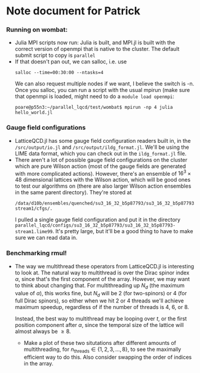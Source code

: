 # Note document for Patrick

### Running on wombat:
- Julia MPI scripts now run: Julia is built, and MPI.jl is built with the correct version of openmpi that is native to the cluster.
  The default submit script to copy is ```parallel```
- If that doesn't pan out, we can salloc, i.e. use
  ```
  salloc --time=00:30:00 --ntasks=4
  ```
  We can also request multiple nodes if we want, I believe the switch is -n.
  Once you salloc, you can run a script with the usual mpirun (make sure that
  openmpi is loaded, might need to do a ```module load openmpi```:
  ```
  poare@p55n3:~/parallel_lqcd/test/wombat$ mpirun -np 4 julia hello_world.jl
  ```

### Gauge field configurations
- LatticeQCD.jl has some gauge field configuration readers built in, in the ```/src/output/io.jl``` and ```/src/output/ildg_format.jl```. We'll
  be using the LIME data format, which you can check out in the ```ildg_format.jl``` file.
- There aren't a lot of possible gauge field configurations on the cluster which are pure Wilson action (most of the gauge fields are generated with more complicated actions). However, there's an ensemble of $16^3\times 48$ dimensional lattices with the Wilson action, which will be good ones to test our algorithms on (there are also larger Wilson action ensembles in the same parent directory). They're stored at
  ```
  /data/d10b/ensembles/quenched/su3_16_32_b5p87793/su3_16_32_b5p87793-stream1/cfgs/.
  ```
  I pulled a single gauge field configuration and put it in the directory ```parallel_lqcd/configs/su3_16_32_b5p87793/su3_16_32_b5p87793-stream1.lime99```. It's pretty large, but it'll be a good thing to have to make sure we can read data in.

### Benchmarking __rmul!__
- The way we multithread these operators from LatticeQCD.jl is interesting to look at. The natural way to multithread is over the Dirac spinor index $\alpha$, since that's the first component of the array. However, we may want to think about changing that. For multithreading up $N_d$ (the maximum value of $\alpha$), this works fine, but $N_d$ will be 2 (for two-spinors) or 4 (for full Dirac spinors), so either when we hit 2 or 4 threads we'll achieve maximum speedup, regardless of if the number of threads is 4, 6, or 8.

  Instead, the best way to multithread may be looping over $t$, or the first position component after $\alpha$, since the temporal size of the lattice will almost always be $\geq 8$.
  - Make a plot of these two situtations after different amounts of multithreading, for $n_\mathrm{threads} \in \{1, 2, 3, ..., 8\}$, to see the maximally efficient way to do this. Also consider swapping the order of indices in the array. 
